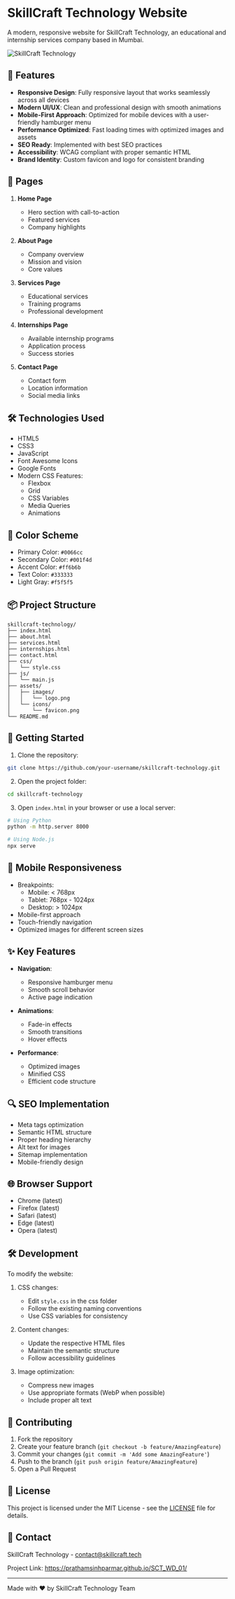 # SkillCraft Technology Website

A modern, responsive website for SkillCraft Technology, an educational and internship services company based in Mumbai.

![SkillCraft Technology](assets/images/logo.png)

## 🚀 Features

- **Responsive Design**: Fully responsive layout that works seamlessly across all devices
- **Modern UI/UX**: Clean and professional design with smooth animations
- **Mobile-First Approach**: Optimized for mobile devices with a user-friendly hamburger menu
- **Performance Optimized**: Fast loading times with optimized images and assets
- **SEO Ready**: Implemented with best SEO practices
- **Accessibility**: WCAG compliant with proper semantic HTML
- **Brand Identity**: Custom favicon and logo for consistent branding

## 📱 Pages

1. **Home Page**
   - Hero section with call-to-action
   - Featured services
   - Company highlights

2. **About Page**
   - Company overview
   - Mission and vision
   - Core values

3. **Services Page**
   - Educational services
   - Training programs
   - Professional development

4. **Internships Page**
   - Available internship programs
   - Application process
   - Success stories

5. **Contact Page**
   - Contact form
   - Location information
   - Social media links

## 🛠️ Technologies Used

- HTML5
- CSS3
- JavaScript
- Font Awesome Icons
- Google Fonts
- Modern CSS Features:
  - Flexbox
  - Grid
  - CSS Variables
  - Media Queries
  - Animations

## 🎨 Color Scheme

- Primary Color: `#0066cc`
- Secondary Color: `#001f4d`
- Accent Color: `#ff6b6b`
- Text Color: `#333333`
- Light Gray: `#f5f5f5`

## 📦 Project Structure

```
skillcraft-technology/
├── index.html
├── about.html
├── services.html
├── internships.html
├── contact.html
├── css/
│   └── style.css
├── js/
│   └── main.js
├── assets/
│   ├── images/
│   │   └── logo.png
│   └── icons/
│       └── favicon.png
└── README.md
```

## 🚀 Getting Started

1. Clone the repository:
```bash
git clone https://github.com/your-username/skillcraft-technology.git
```

2. Open the project folder:
```bash
cd skillcraft-technology
```

3. Open `index.html` in your browser or use a local server:
```bash
# Using Python
python -m http.server 8000

# Using Node.js
npx serve
```

## 📱 Mobile Responsiveness

- Breakpoints:
  - Mobile: < 768px
  - Tablet: 768px - 1024px
  - Desktop: > 1024px
- Mobile-first approach
- Touch-friendly navigation
- Optimized images for different screen sizes

## ✨ Key Features

- **Navigation**:
  - Responsive hamburger menu
  - Smooth scroll behavior
  - Active page indication

- **Animations**:
  - Fade-in effects
  - Smooth transitions
  - Hover effects

- **Performance**:
  - Optimized images
  - Minified CSS
  - Efficient code structure

## 🔍 SEO Implementation

- Meta tags optimization
- Semantic HTML structure
- Proper heading hierarchy
- Alt text for images
- Sitemap implementation
- Mobile-friendly design

## 🌐 Browser Support

- Chrome (latest)
- Firefox (latest)
- Safari (latest)
- Edge (latest)
- Opera (latest)

## 🛠️ Development

To modify the website:

1. CSS changes:
   - Edit `style.css` in the css folder
   - Follow the existing naming conventions
   - Use CSS variables for consistency

2. Content changes:
   - Update the respective HTML files
   - Maintain the semantic structure
   - Follow accessibility guidelines

3. Image optimization:
   - Compress new images
   - Use appropriate formats (WebP when possible)
   - Include proper alt text

## 📝 Contributing

1. Fork the repository
2. Create your feature branch (`git checkout -b feature/AmazingFeature`)
3. Commit your changes (`git commit -m 'Add some AmazingFeature'`)
4. Push to the branch (`git push origin feature/AmazingFeature`)
5. Open a Pull Request

## 📄 License

This project is licensed under the MIT License - see the [LICENSE](LICENSE) file for details.

## 👥 Contact

SkillCraft Technology - [contact@skillcraft.tech](mailto:contact@skillcraft.tech)

Project Link: https://prathamsinhparmar.github.io/SCT_WD_01/

---
Made with ❤️ by SkillCraft Technology Team 